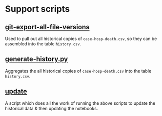 # Support scripts

## [git-export-all-file-versions](git-export-all-file-versions)

Used to pull out all historical copies of `case-hosp-death.csv`, so they can be assembled into the table `history.csv`.

## [generate-history.py](generate-history.py)

Aggregates the all historical copies of `case-hosp-death.csv` into the table `history.csv`.

## [update](update)

A script which does all the work of running the above scripts to update the historical data & then updating the notebooks.
